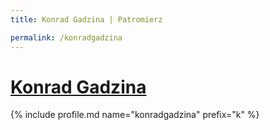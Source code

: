 ```yaml
---
title: Konrad Gadzina | Patromierz

permalink: /konradgadzina
---
```


# [Konrad Gadzina](https://patronite.pl/konradgadzina)

{% include profile.md name="konradgadzina" prefix="k" %}
